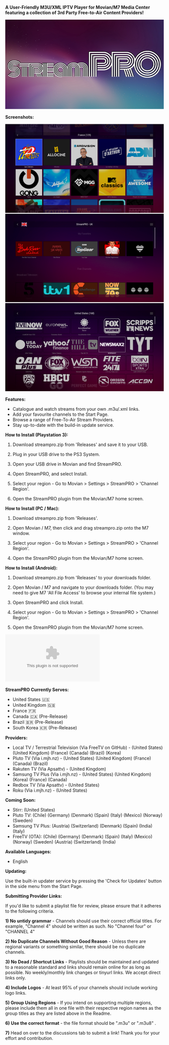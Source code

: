 **A User-Friendly M3U/XML IPTV Player for Movian/M7 Media Center featuring a collection of 3rd Party Free-to-Air Content Providers!**


![StreamPRO Logo](/logo.png)

**Screenshots:**

![StreamPRO Logo](/Screenshots/1.png)
![StreamPRO Logo](/Screenshots/2.png)
![StreamPRO Logo](/Screenshots/3.png)


**Features:**
* Catalogue and watch streams from your own .m3u/.xml links.
* Add your favourite channels to the Start Page.
* Browse a range of Free-To-Air Stream Providers.
* Stay up-to-date with the build-in update service.


**How to Install (Playstation 3):**
1) Download streampro.zip from 'Releases' and save it to your USB.

2) Plug in your USB drive to the PS3 System.

3) Open your USB drive in Movian and find StreamPRO.

4) Open StreamPRO, and select Install.

5) Select your region - Go to Movian > Settings > StreamPRO > 'Channel Region'.

6) Open the StreamPRO plugin from the Movian/M7 home screen.


**How to Install (PC / Mac):**
1) Download streampro.zip from 'Releases'.

2) Open Movian / M7, then click and drag streampro.zip onto the M7 window.

5) Select your region - Go to Movian > Settings > StreamPRO > 'Channel Region'.

6) Open the StreamPRO plugin from the Movian/M7 home screen.


**How to Install (Android):**
1) Download streampro.zip from 'Releases' to your downloads folder.

2) Open Movian / M7 and navigate to your downloads folder.
(You may need to give M7 'All File Access' to browse your internal file system.)

3) Open StreamPRO and click Install.

4) Select your region - Go to Movian > Settings > StreamPRO > 'Channel Region'.

5) Open the StreamPRO plugin from the Movian/M7 home screen.

 ![Pre-Release Download (May Contain Bugs)](/unstable.zip?raw=true)

**StreamPRO Currently Serves:**
* United States 🇺🇸
* United Kingdom 🇬🇧
* France 🇫🇷
* Canada 🇨🇦 (Pre-Release)
* Brazil 🇧🇷 (Pre-Release)
* South Korea 🇰🇷 (Pre-Release)


**Providers:**
* Local TV / Terrestrial Television (Via FreeTV on GitHub) -
(United States)
(United Kingdom)
(France)
(Canada)
(Brazil)
(Korea)
* Pluto TV (Via i.mjh.nz) -
(United States)
(United Kingdom)
(France)
(Canada)
(Brazil)
* Rakuten TV (Via Apsattv) -
(United Kingdom)
* Samsung TV Plus (Via i.mjh.nz) -
(United States)
(United Kingdom)
(Korea)
(France)
(Canada)
* Redbox TV (Via Apsattv) -
(United States)
* Roku (Via i.mjh.nz) -
(United States)


**Coming Soon:**

* Stirr:
(United States)
* Pluto TV:
(Chile)
(Germany)
(Denmark)
(Spain)
(Italy)
(Mexico)
(Norway)
(Sweden)
* Samsung TV Plus:
(Austria)
(Switzerland)
(Denmark)
(Spain)
(India)
(Italy)
* FreeTV (OTA):
(Chile)
(Germany)
(Denmark)
(Spain)
(Italy)
(Mexico)
(Norway)
(Sweden)
(Austria)
(Switzerland)
(India)


**Available Languages:**

* English


**Updating:**

Use the built-in updater service by pressing the 'Check for Updates' button in the side menu from the Start Page. 


**Submitting Provider Links:**

If you'd like to submit a playlist file for review, please ensure that it adheres to the following criteria.

**1) No untidy grammar** - Channels should use their correct official titles. For example, "Channel 4" should be written as such. No "Channel four" or "CHANNEL 4"

**2) No Duplicate Channels Without Good Reason** - Unless there are regional variants or something similar, there should be no duplicate channels.

**3) No Dead / Shortcut Links** - Playlists should be maintained and updated to a reasonable standard and links should remain online for as long as possible. No weekly/monthly link changes or tinyurl links. We accept direct links only. 

**4) Include Logos** - At least 95% of your channels should include working logo links.

**5) Group Using Regions** - If you intend on supporting multiple regions, please include them all in one file with their respective region names as the group titles as they are listed above in the Readme.

**6) Use the correct format** - the file format should be ".m3u" or ".m3u8" .

**7)** Head on over to the discussions tab to submit a link! Thank you for your effort and contribution.
